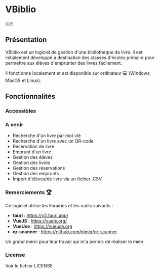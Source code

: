 # VBiblio
🇨🇵
## Présentation
VBiblio est un logiciel de gestion d'une bibliothèque de livre. Il est initialement développé à destination des classes d'écoles primaire pour permettre aux élèves d'emprunter des livres facilement.

Il fonctionne localement et est disponible sur ordinateur 💻 (Windows, MacOS et Linux).

## Fonctionnalités
### Accessibles

### A venir
- Recherche d'un livre par mot clé
- Recherche d'un livre avec un QR-code
- Réservation de livre
- Emprunt d'un livre
- Gestion des élèves
- Gestion des livres
- Gestion des réservations
- Gestion des emprunts
- Import d'élèves/de livre via un fichier .CSV

### Remerciements 🏆
Ce logiciel utilise les librairies et les outils suivants :
- **tauri** : https://v2.tauri.app/
- **VueJS** : https://vuejs.org/
- **VueUse** : https://vueuse.org
- **qr-scanner** : https://github.com/nimiq/qr-scanner

Un grand merci pour leur travail qui m'a permis de réaliser le mien.

### License
Voir le fichier LICENSE